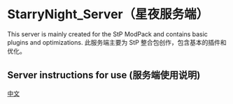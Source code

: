 # StarryNight_Server（星夜服务端）
This server is mainly created for the StP ModPack and contains basic plugins and optimizations.
此服务端主要为 StP 整合包创作，包含基本的插件和优化。

## Server instructions for use (服务端使用说明)
[中文](./USE/zh-hs/start.md)
